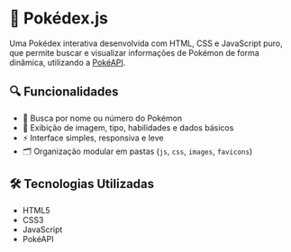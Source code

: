 # 🧿 Pokédex.js

Uma Pokédex interativa desenvolvida com HTML, CSS e JavaScript puro, que permite buscar e visualizar informações de Pokémon de forma dinâmica, utilizando a [PokéAPI](https://pokeapi.co/).

## 🔍 Funcionalidades

- 🔎 Busca por nome ou número do Pokémon
- 📄 Exibição de imagem, tipo, habilidades e dados básicos
- ⚡ Interface simples, responsiva e leve
- 🗂️ Organização modular em pastas (`js`, `css`, `images`, `favicons`)

## 🛠️ Tecnologias Utilizadas

- HTML5
- CSS3
- JavaScript
- PokéAPI
